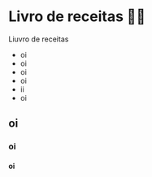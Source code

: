 # Livro de receitas :man_cook:

Liuvro de receitas

- oi
- oi
- oi
- oi
- ii
- oi



## oi

### oi

#### oi

